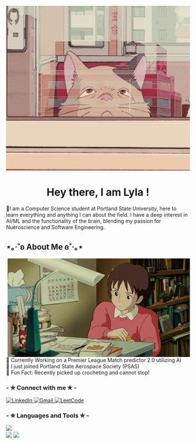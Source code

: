 <!-- MasterHead -->
<p align="center">
    <img src="https://github.com/lylashukur/lylashukur/blob/main/Full%20time%20coder...%20part-time%20hobby%20hoarder!.gif" alt="GitHub Banner" style="width:950px; height:450px; justify-content: contain"/>
</p>

<h1 align="center"> Hey there, I am Lyla !</h1>


<p> 🌱I am a Computer Science student at Portland State University, here to learn everything and anything I can about the field. I have a deep interest in AI/ML and the functionality of the brain, blending my passion for Nueroscience and Software Engineering.</p>

<h2>⋆｡‧˚ʚ About Me ɞ˚‧｡⋆</h2>

<!--<p>𓇼Currently Working on a Premier League Match predictor 2.0 utilizing AI <br/>
    𓇼I just joined Portland State Aerospace Society (PSAS) <br/>
    𓇼Fun Fact: I am currently trying to master roller skating... <br/></p>-->

<img align="right" alt="studying-gif" width="500" top="100" src="https://raw.githubusercontent.com/lylashukur/lylashukur/main/munchingStudying.gif">

<p>
  🌱 Currently Working on a Premier League Match predictor 2.0 utilizing AI <br/>
  🚀 I just joined Portland State Aerospace Society (PSAS) <br/>
  🧶 Fun Fact: Recently picked up crocheting and cannot stop! <br/>
</p>

<h3>- ✮ Connect with me ✮ -</h3>
<p>
  <a href="https://www.linkedin.com/in/lyla-shukur-991895257/" target="_blank">
    <img src="https://img.shields.io/badge/LinkedIn-0077B5?style=for-the-badge&logo=linkedin&logoColor=white" alt="LinkedIn" />
  </a>
  <a href="mailto:lylashukur2@gmail.com" target="_blank">
    <img src="https://img.shields.io/badge/Gmail-D14836?style=for-the-badge&logo=gmail&logoColor=white" alt="Gmail" />
  </a>
  <a href="https://leetcode.com/u/thaiteaslayer/" target="_blank">
    <img src="https://img.shields.io/badge/LeetCode-FFA116?style=for-the-badge&logo=leetcode&logoColor=white" alt="LeetCode" />
  </a>
</p>

<h3>- ✮ Languages and Tools ✮ -</h3>
<p>
  <img src="https://skillicons.dev/icons?i=git,cpp,discord,github,gitlab,sklearn"/>
  <br/>
  <img src="https://skillicons.dev/icons?i=vim,postgres,py,linux"/>
  <img src="https://skillicons.dev/icons?i=html,vscode,blender,postgres,latex,css"/>
</p>




